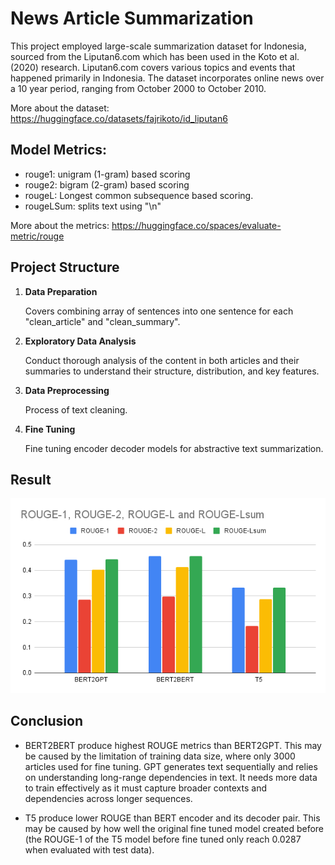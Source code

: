 # News Article Summarization

This project employed large-scale summarization dataset for Indonesia, sourced from the Liputan6.com which has been used in the Koto et al. (2020) research. Liputan6.com  covers various topics and events that happened primarily in Indonesia. The dataset incorporates online news over a 10 year period, ranging from October 2000 to October 2010.

More about the dataset: https://huggingface.co/datasets/fajrikoto/id_liputan6

## Model Metrics:
- rouge1: unigram (1-gram) based scoring
- rouge2: bigram (2-gram) based scoring
- rougeL: Longest common subsequence based scoring.
- rougeLSum: splits text using "\n"

More about the metrics: https://huggingface.co/spaces/evaluate-metric/rouge

## Project Structure
1. **Data Preparation**

   Covers combining array of sentences into one sentence for each "clean_article" and "clean_summary".
2. **Exploratory Data Analysis**

   Conduct thorough analysis of the content in both articles and their summaries to understand their structure, distribution, and key features.
3. **Data Preprocessing**

   Process of text cleaning.
4. **Fine Tuning**

   Fine tuning encoder decoder models for abstractive text summarization.

## Result

![alt text](https://github.com/andreanstev/News_Article_Summarization/blob/main/image/ROUGE-1%2C%20ROUGE-2%2C%20ROUGE-L%20and%20ROUGE-Lsum.png?raw=true)

## Conclusion

- BERT2BERT produce highest ROUGE metrics than BERT2GPT. This may be caused by the limitation of training data size, where only 3000 articles used for fine tuning. GPT generates text sequentially and relies on understanding long-range dependencies in text. It needs more data to train effectively as it must capture broader contexts and dependencies across longer sequences.

- T5 produce lower ROUGE than BERT encoder and its decoder pair. This may be caused by how well the original fine tuned model created before (the ROUGE-1 of the T5 model before fine tuned only reach 0.0287 when evaluated with test data).
